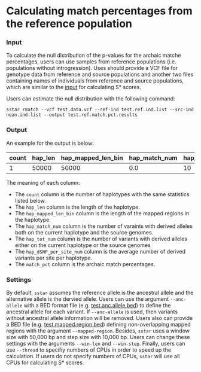 # Calculating match percentages from the reference population

### Input

To calculate the null distribution of the p-values for the archaic matche percentages, users can use samples from reference populations (i.e. populations without introgression). Uses should provide a VCF file for genotype data from reference and source populations and another two files containing names of individuals from reference and source populations, which are similar to the [input](https://sstar.readthedocs.io/en/latest/userguide/score/#input) for calculating S\* scores.

Users can estimate the null distribution with the following command:

	sstar rmatch --vcf test.data.vcf --ref-ind test.ref.ind.list --src-ind nean.ind.list --output test.ref.match.pct.results

### Output

An example for the output is below:

| count | hap_len | hap_mapped_len_bin | hap_match_num | hap_tot_num | hap_dSNP_per_site_num | match_pct |
| -     | -       | -                  | -             | -           | -                     | -         |
| 1 | 50000 | 50000 | 0.0 | 10 | 0.655556 | 0.0 |

The meaning of each column:

- The `count` column is the number of haplotypes with the same statistics listed below.
- The `hap_len` column is the length of the haplotype.
- The `hap_mapped_len_bin` column is the length of the mapped regions in the haplotype.
- The `hap_match_num` column is the number of varaints with derived alleles both on the current haplotype and the source genomes.
- The `hap_tot_num` column is  the number of variants with derived alleles either on the current haplotype or the source genomes
- The `hap_dSNP_per_site_num` column is the average number of derived variants per site per haplotype.
- The `match_pct` column is the archaic match percentages.

### Settings

By default, `sstar` assumes the reference allele is the ancestral allele and the alternative allele is the dervied allele. Users can use the argument `--anc-allele` with a BED format file (e.g. [test.anc.allele.bed](https://github.com/xin-huang/sstar/blob/main/tests/data/test.anc.allele.bed)) to define the ancestral allele for each variant. If `--anc-allele` is used, then variants without ancestral allele information will be removed. Users also can provide a BED file (e.g. [test.mapped.region.bed](https://github.com/xin-huang/sstar/blob/main/tests/data/test.mapped.region.bed)) defining non-overlapping mapped regions with the argument `--mapped-region`. Besides, `sstar` uses a window size with 50,000 bp and step size with 10,000 bp. Users can change these settings with the arguments `--win-len` and `--win-step`. Finally, users can use `--thread` to specifiy numbers of CPUs in order to speed up the calculation. If users do not specify numbers of CPUs, `sstar` will use all CPUs for calculating S\* scores.
